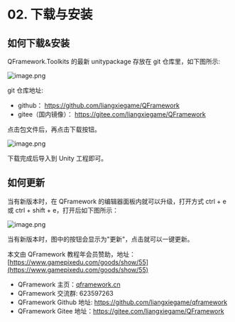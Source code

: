 ﻿# 02. 下载与安装


## 如何下载&安装
QFramework.Toolkits 的最新 unitypackage 存放在  git 仓库里，如下图所示:

![image.png](https://file.liangxiegame.com/e5ff0b03-e593-4720-b077-1b0af817cdf0.png)

git 仓库地址:
* github： https://github.com/liangxiegame/QFramework
* gitee（国内镜像）： https://gitee.com/liangxiegame/QFramework

点击包文件后，再点击下载按钮。

![image.png](https://file.liangxiegame.com/4cfddfa3-a27a-4454-9cd9-8ebeef6ae8cc.png)

下载完成后导入到 Unity 工程即可。

## 如何更新

当有新版本时，在 QFramework 的编辑器面板内就可以升级，打开方式 ctrl + e 或 ctrl + shift + e，打开后如下图所示：

![image.png](https://file.liangxiegame.com/af6ae4cb-312b-413b-a92e-a57c27820a60.png)

当有新版本时，图中的按钮会显示为"更新"，点击就可以一键更新。

本文由 QFramework 教程年会员赞助，地址：[https://www.gamepixedu.com/goods/show/55](https://www.gamepixedu.com/goods/show/55)

* QFramework 主页：[qframework.cn](https://qframework.cn)
* QFramework 交流群: 623597263
* QFramework Github 地址: <https://github.com/liangxiegame/qframework>
* QFramework Gitee 地址：<https://gitee.com/liangxiegame/QFramework>
